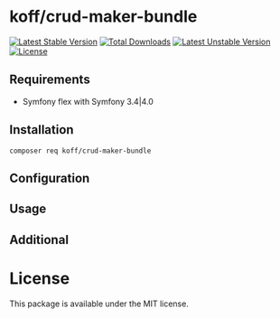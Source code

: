 koff/crud-maker-bundle
======================

[![Latest Stable Version](https://poser.pugx.org/koff/crud-maker-bundle/v/stable.svg?format=flat-square)](https://packagist.org/packages/koff/crud-maker-bundle) 
[![Total Downloads](https://poser.pugx.org/koff/crud-maker-bundle/downloads.svg?format=flat-square)](https://packagist.org/packages/koff/crud-maker-bundle) 
[![Latest Unstable Version](https://poser.pugx.org/koff/crud-maker-bundle/v/unstable.svg?format=flat-square)](https://packagist.org/packages/koff/crud-maker-bundle) 
[![License](https://poser.pugx.org/koff/crud-maker-bundle/license.svg?format=flat-square)](https://packagist.org/packages/koff/crud-maker-bundle)

Requirements
------------
* Symfony flex with Symfony 3.4|4.0

Installation
------------

    composer req koff/crud-maker-bundle

Configuration
-------------

Usage
-----

Additional
----------

License
=======
This package is available under the MIT license.